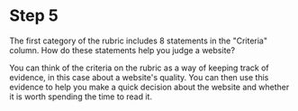 # Step 5

The first category of the rubric includes 8 statements in the "Criteria" column. How do these statements help you judge a website? 

You can think of the criteria on the rubric as a way of keeping track of evidence, in this case about a website's quality. You can then use this evidence to help you make a quick decision about the website and whether it is worth spending the time to read it. 